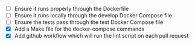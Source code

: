 - [ ] Ensure it runs properly through the Dockerfile
- [ ] Ensure it runs locally through the develop Docker Compose file
- [ ] Ensure the tests pass through the test Docker Compose file
- [x] Add a Make file for the docker-compose commands
- [x] Add github workflow which will run the lint script on each pull request
